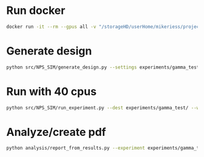# Run docker
```bash
docker run -it --rm --gpus all -v "/storageHD/userHome/mikeriess/projects/NPS_paper:/NPS_paper" -w "/NPS_paper" nps_paper-simulation_runner:latest bash
```
# Generate design
```bash
python src/NPS_SIM/generate_design.py --settings experiments/gamma_test/settings.json
```

# Run with 40 cpus
```bash
python src/NPS_SIM/run_experiment.py --dest experiments/gamma_test/ --workers 40
```

# Analyze/create pdf
```bash
python analysis/report_from_results.py --experiment experiments/gamma_test/
```

